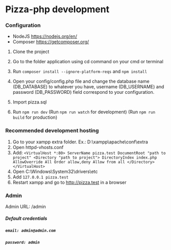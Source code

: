 # Pizza-php development

### Configuration ###

- NodeJS https://nodejs.org/en/
- Composer https://getcomposer.org/

1. Clone the project

2. Go to the folder application using cd command on your cmd or terminal

3. Run ```composer install --ignore-platform-reqs``` and ```npm install```

4. Open your config/config.php file and change the database name (DB_DATABASE) to whatever you have, username (DB_USERNAME) and password (DB_PASSWORD) field correspond to your configuration.

5. Import pizza.sql

6. Run ```npm run dev``` (Run ```npm run watch``` for development) (Run ```npm run build``` for production)

### Recommended development hosting ###

1. Go to your xampp extra folder. Ex.: D:\xampp\apache\conf\extra
2. Open httpd-vhosts.conf
3. Add: ```<VirtualHost *:80> ServerName pizza.test DocumentRoot "path to project" <Directory "path to project">
   DirectoryIndex index.php
   AllowOverride All
   Order allow,deny
   Allow from all
   </Directory>
   </VirtualHost>```
4. Open C:\Windows\System32\drivers\etc
5. Add ```127.0.0.1 pizza.test```
6. Restart xampp and go to http://pizza.test in a browser

### Admin ###

Admin URL: /admin

##### Default credentials
##### `email: admin@admin.com`
##### `password: admin`


